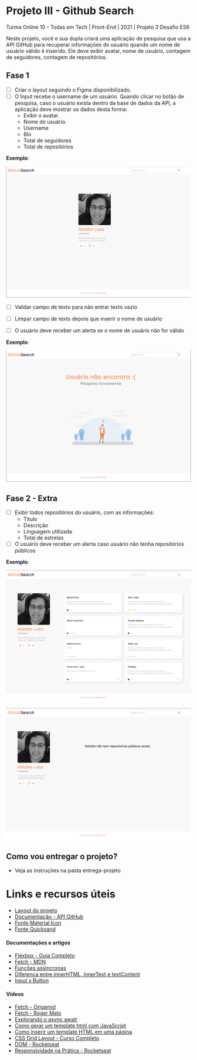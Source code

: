 # Projeto III - Github Search

Turma Online 10 - Todas em Tech | Front-End | 2021 |  Projeto 3 Desafio ES6


Neste projeto, você e sua dupla criará uma aplicação de pesquisa que usa a API GitHub para recuperar informações do usuário quando um nome de usuário válido é inserido. Ele deve exibir avatar, nome de usuário, contagem de seguidores, contagem de repositórios.



## Fase 1
- [ ] Criar o layout seguindo o Figma disponibilizado.
- [ ] O Input recebe o username de um usuário. Quando clicar no botão de pesquisa, caso o usuário exista dentro da base de dados da API, a aplicação deve mostrar os dados desta forma: 
   - Exibir o avatar.
   - Nome do usuário.
   - Username
   - Bio
   - Total de seguidores
   - Total de repositórios

**Exemplo**: 
<p align="center">
  <img src="./images/profile.png" />
</p>

- [ ] Validar campo de texto para não entrar texto vazio
- [ ] Limpar campo de texto depois que inserir o nome de usuário
- [ ] O usuário deve receber um alerta se o nome de usuário não for válido 
  

**Exemplo**: 
<p align="center">
  <img src="./images/not-found.png" />
</p>



## Fase 2 - Extra

- [ ] Exibir todos repositórios do usuário, com as informações:
    - Titulo
    - Descrição
    - Linguagem utilizada
    - Total de estrelas
- [ ] O usuário deve receber um alerta caso usuário não tenha repositórios públicos  

**Exemplo**: 
<p align="center">
  <img src="./images/profile-repos.png" />
</p>
<p align="center">
  <img src="./images/repos-nao-encontrado.png" />
</p>

## Como vou entregar o projeto?
- Veja as instruções na pasta entrega-projeto

# Links e recursos úteis

- [Layout do projeto](https://www.figma.com/file/UjuUSqwVpb7OtbWysQZffj/github-search?node-id=0%3A1)
- [Documentação - API GitHub](https://docs.github.com/pt/rest)
- [Fonte Material Icon](https://fonts.google.com/icons)
- [Fonte Quicksand](https://fonts.google.com/specimen/Quicksand)

#### Documentações e artigos

- [Flexbox - Guia Completo](https://origamid.com/projetos/flexbox-guia-completo/)
- [Fetch - MDN](https://developer.mozilla.org/en-US/docs/Web/API/Fetch_API/Using_Fetch)
- [Funções assíncronas](https://developer.mozilla.org/pt-BR/docs/Web/JavaScript/Reference/Statements/async_function)
- [Diferença entre innerHTML, innerText e textContent](https://www.mundojs.com.br/2019/07/18/diferencas-entre-innerhtml-innertext-e-textcontent/)
- [Input x Button](http://devfuria.com.br/html-css/botoes-button-submit-reset/)


#### Videos
- [Fetch - Origamid](https://www.youtube.com/watch?v=fhIDgAfuJZ8&t=329s)
- [Fetch - Roger Melo](https://www.youtube.com/watch?v=m3K8DP4kVXQ&t=77s)
- [Explorando o async await](https://www.youtube.com/watch?v=U_eGa7LEsDk&t=38s)
- [Como gerar um template html com JavaScript](https://www.youtube.com/watch?v=6gW1AtvGl-g&t=8s)
- [Como inserir um template HTML em uma página](https://www.youtube.com/watch?v=haujO0FozDM&t=25s)
- [CSS Grid Layout - Curso Completo](https://www.youtube.com/watch?v=hKXOVD2Yrj8&t=13030s)
- [DOM - Rocketseat ](https://www.youtube.com/watch?v=UftSB4DaRU4&t=5s)
- [Responsividade na Prática - Rocketseat](youtube.com/watch?v=H91DhKPjhPk&list=PL85ITvJ7FLogMzb2s6K5wKpQK2nL76vUK&index=6)